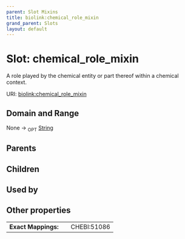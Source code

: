 ```yaml
---
parent: Slot Mixins
title: biolink:chemical_role_mixin
grand_parent: Slots
layout: default
---
```


# Slot: chemical_role_mixin


A role played by the chemical entity or part thereof within a chemical context.

URI: [biolink:chemical_role_mixin](https://w3id.org/biolink/vocab/chemical_role_mixin)

## Domain and Range

None ->  <sub>OPT</sub> [String](types/String.md)

## Parents


## Children


## Used by


## Other properties

|  |  |  |
| --- | --- | --- |
| **Exact Mappings:** | | CHEBI:51086 |

